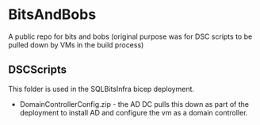 # BitsAndBobs

A public repo for bits and bobs (original purpose was for DSC scripts to be pulled down by VMs in the build process)

## DSCScripts

This folder is used in the SQLBitsInfra bicep deployment.

- DomainControllerConfig.zip - the AD DC pulls this down as part of the deployment to install AD and configure the vm as a domain controller.